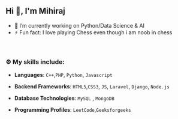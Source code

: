 ## Hi 👋, I'm Mihiraj 


- 🔭 I’m currently working on Python/Data Science & AI
- ⚡ Fun fact: I love playing Chess even though i am noob in chess

<br>


### :gear: My skills include:

- **Languages**: `C++`,`PHP`, `Python`, `Javascript`

- **Backend Frameworks**: `HTML5`,`CSS3`, `JS`, `Laravel`, `Django`, `Node.js`

- **Database Technologies**: `MySQL` , `MongoDB`

- **Programming Profiles**: `LeetCode`,`Geeksforgeeks`




<br>
